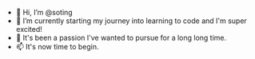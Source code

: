 - 👋 Hi, I’m @soting
- 🌱 I’m currently starting my journey into learning to code and I'm super excited!
- 💞️ It's been a passion I've wanted to pursue for a long long time.
- 📫 It's now time to begin. 

<!---
soting/soting is a ✨ special ✨ repository because its `README.md` (this file) appears on your GitHub profile.
You can click the Preview link to take a look at your changes.
--->
